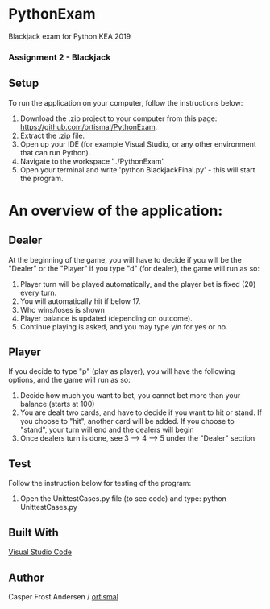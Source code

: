 # PythonExam
Blackjack exam for Python KEA 2019

### Assignment 2 - Blackjack

## Setup

To run the application on your computer, follow the instructions below:
  1. Download the .zip project to your computer from this page: https://github.com/ortismal/PythonExam.
  2. Extract the .zip file.
  3. Open up your IDE (for example Visual Studio, or any other environment that can run Python).
  4. Navigate to the workspace '../PythonExam'.
  5. Open your terminal and write 'python BlackjackFinal.py' - this will start the program.

# An overview of the application:

## Dealer
At the beginning of the game, you will have to decide if you will be the "Dealer" or the "Player" if you type "d" (for dealer),
the game will run as so:

  1. Player turn will be played automatically, and the player bet is fixed (20) every turn.
  2. You will automatically hit if below 17. 
  3. Who wins/loses is shown
  4. Player balance is updated (depending on outcome). 
  5. Continue playing is asked, and you may type y/n for yes or no.

## Player
If you decide to type "p" (play as player), you will have the following options, and the game will run as so:

  1. Decide how much you want to bet, you cannot bet more than your balance (starts at 100)
  2. You are dealt two cards, and have to decide if you want to hit or stand.
  If you choose to "hit", another card will be added. 
  If you choose to "stand", your turn will end and the dealers will begin
  3. Once dealers turn is done, see 3 --> 4 --> 5 under the "Dealer" section

## Test

Follow the instruction below for testing of the program:

  1. Open the UnittestCases.py file (to see code) and type: python UnittestCases.py

## Built With

[Visual Studio Code](https://code.visualstudio.com)

## Author

Casper Frost Andersen / [ortismal](https://github.com/ortismal)

